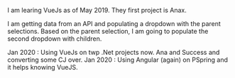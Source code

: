 I am learing VueJs as of May 2019. They first project is Anax. 

I am getting data from an API and populating a dropdown with the parent selections.
Based on the parent selection, I am going to populate the second dropdown with children.

Jan 2020 : Using VueJs on twp .Net projects now. Ana and Success and converting some CJ over.
Jan 2020 : Using Angular (again) on PSpring and it helps knowing VueJS.

